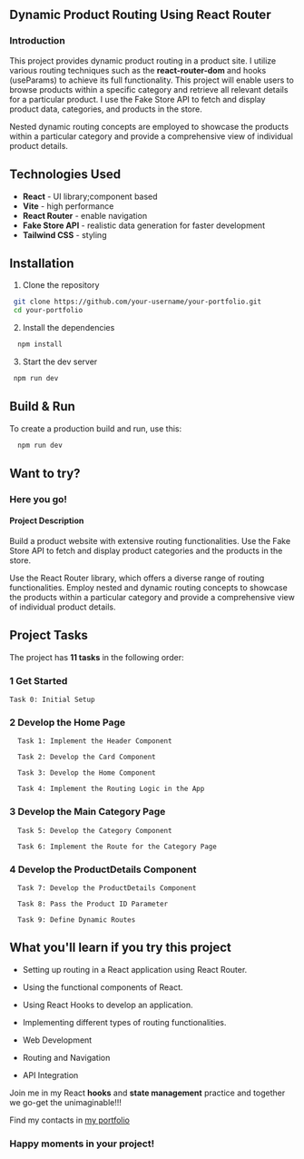 ## Dynamic Product Routing Using React Router
  ### Introduction
  This project provides dynamic product routing in a product site. I utilize various routing techniques such as the **react-router-dom** and hooks (useParams) to achieve its   full functionality. This project will enable users to browse products within a specific category and retrieve all relevant details for a particular product. I use the Fake   Store API to fetch and display product data, categories, and products in the store.
  
  Nested dynamic routing concepts are employed to showcase the products within a particular category and provide a comprehensive view of individual product details.



## Technologies Used
- **React** - UI library;component based
- **Vite** - high performance
- **React Router** - enable navigation
- **Fake Store API** - realistic data generation for faster development
- **Tailwind CSS** - styling

## Installation
1. Clone the repository
```bash
 git clone https://github.com/your-username/your-portfolio.git
 cd your-portfolio
```
  
2. Install the dependencies
```bash
  npm install
```
3. Start the dev server
 ```bash
  npm run dev
```

## Build & Run
To create a production build and run, use this:
```bash
  npm run dev
```
## Want to try?
### Here you go!
#### Project Description

Build a product website with extensive routing functionalities. Use the Fake Store API to fetch and display product categories and the products in the store.

Use the React Router library, which offers a diverse range of routing functionalities. Employ nested and dynamic routing concepts to showcase the products within a particular category and provide a comprehensive view of individual product details.


## Project Tasks
The project has **11 tasks** in the following order:

  ### 1 Get Started
  
    Task 0: Initial Setup
  
  ### 2 Develop the Home Page
  
      Task 1: Implement the Header Component
      
      Task 2: Develop the Card Component
      
      Task 3: Develop the Home Component
      
      Task 4: Implement the Routing Logic in the App
  
  ### 3 Develop the Main Category Page
  
      Task 5: Develop the Category Component
      
      Task 6: Implement the Route for the Category Page
  
  ### 4 Develop the ProductDetails Component
  
      Task 7: Develop the ProductDetails Component
      
      Task 8: Pass the Product ID Parameter
      
      Task 9: Define Dynamic Routes

## What you'll learn if you try this project
- Setting up routing in a React application using React Router.

- Using the functional components of React.

- Using React Hooks to develop an application.

- Implementing different types of routing functionalities.
  
- Web Development

- Routing and Navigation

- API Integration


Join me in my React **hooks** and **state management** practice and together we go-get the unimaginable!!! 

Find my contacts in [my portfolio](https://malowamichael.github.io/My-Portfolio/)

### Happy moments in your project!
